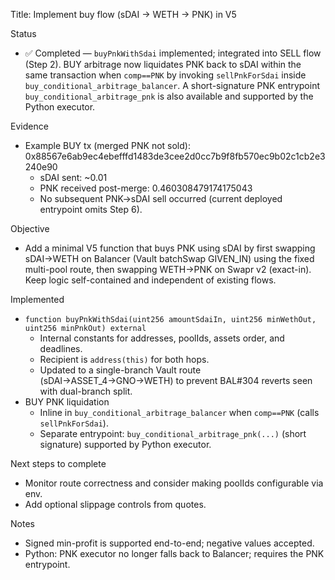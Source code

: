 Title: Implement buy flow (sDAI → WETH → PNK) in V5

Status
- ✅ Completed — `buyPnkWithSdai` implemented; integrated into SELL flow (Step 2). BUY arbitrage now liquidates PNK back to sDAI within the same transaction when `comp==PNK` by invoking `sellPnkForSdai` inside `buy_conditional_arbitrage_balancer`. A short-signature PNK entrypoint `buy_conditional_arbitrage_pnk` is also available and supported by the Python executor.

Evidence
- Example BUY tx (merged PNK not sold): 0x88567e6ab9ec4ebefffd1483de3cee2d0cc7b9f8fb570ec9b02c1cb2e3240e90
  - sDAI sent: ~0.01
  - PNK received post-merge: 0.460308479174175043
  - No subsequent PNK→sDAI sell occurred (current deployed entrypoint omits Step 6).

Objective
- Add a minimal V5 function that buys PNK using sDAI by first swapping sDAI→WETH on Balancer (Vault batchSwap GIVEN_IN) using the fixed multi-pool route, then swapping WETH→PNK on Swapr v2 (exact-in). Keep logic self-contained and independent of existing flows.

Implemented
- `function buyPnkWithSdai(uint256 amountSdaiIn, uint256 minWethOut, uint256 minPnkOut) external`
  - Internal constants for addresses, poolIds, assets order, and deadlines.
  - Recipient is `address(this)` for both hops.
  - Updated to a single-branch Vault route (sDAI→ASSET_4→GNO→WETH) to prevent BAL#304 reverts seen with dual-branch split.
- BUY PNK liquidation
  - Inline in `buy_conditional_arbitrage_balancer` when `comp==PNK` (calls `sellPnkForSdai`).
  - Separate entrypoint: `buy_conditional_arbitrage_pnk(...)` (short signature) supported by Python executor.

Next steps to complete
- Monitor route correctness and consider making poolIds configurable via env.
- Add optional slippage controls from quotes.

Notes
- Signed min-profit is supported end-to-end; negative values accepted.
- Python: PNK executor no longer falls back to Balancer; requires the PNK entrypoint.
